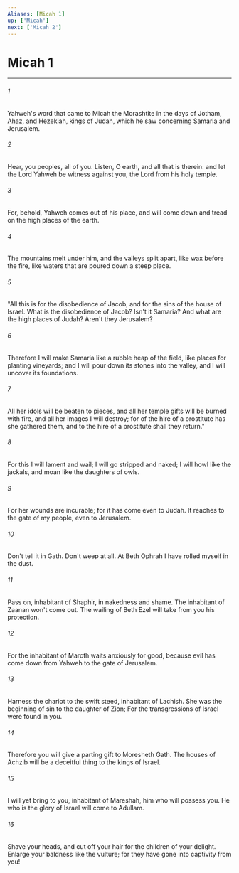 ```yaml
---
Aliases: [Micah 1]
up: ['Micah']
next: ['Micah 2']
---
```

# Micah 1
***





###### 1 

Yahweh's word that came to Micah the Morashtite in the days of Jotham, Ahaz, and Hezekiah, kings of Judah, which he saw concerning Samaria and Jerusalem. 



###### 2 

Hear, you peoples, all of you. Listen, O earth, and all that is therein: and let the Lord Yahweh be witness against you, the Lord from his holy temple. 



###### 3 

For, behold, Yahweh comes out of his place, and will come down and tread on the high places of the earth. 



###### 4 

The mountains melt under him, and the valleys split apart, like wax before the fire, like waters that are poured down a steep place. 



###### 5 

"All this is for the disobedience of Jacob, and for the sins of the house of Israel. What is the disobedience of Jacob? Isn't it Samaria? And what are the high places of Judah? Aren't they Jerusalem? 



###### 6 

Therefore I will make Samaria like a rubble heap of the field, like places for planting vineyards; and I will pour down its stones into the valley, and I will uncover its foundations. 



###### 7 

All her idols will be beaten to pieces, and all her temple gifts will be burned with fire, and all her images I will destroy; for of the hire of a prostitute has she gathered them, and to the hire of a prostitute shall they return." 



###### 8 

For this I will lament and wail; I will go stripped and naked; I will howl like the jackals, and moan like the daughters of owls. 



###### 9 

For her wounds are incurable; for it has come even to Judah. It reaches to the gate of my people, even to Jerusalem. 



###### 10 

Don't tell it in Gath. Don't weep at all. At Beth Ophrah I have rolled myself in the dust. 



###### 11 

Pass on, inhabitant of Shaphir, in nakedness and shame. The inhabitant of Zaanan won't come out. The wailing of Beth Ezel will take from you his protection. 



###### 12 

For the inhabitant of Maroth waits anxiously for good, because evil has come down from Yahweh to the gate of Jerusalem. 



###### 13 

Harness the chariot to the swift steed, inhabitant of Lachish. She was the beginning of sin to the daughter of Zion; For the transgressions of Israel were found in you. 



###### 14 

Therefore you will give a parting gift to Moresheth Gath. The houses of Achzib will be a deceitful thing to the kings of Israel. 



###### 15 

I will yet bring to you, inhabitant of Mareshah, him who will possess you. He who is the glory of Israel will come to Adullam. 



###### 16 

Shave your heads, and cut off your hair for the children of your delight. Enlarge your baldness like the vulture; for they have gone into captivity from you!
